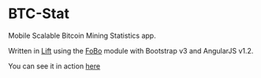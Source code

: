 BTC-Stat
========

Mobile Scalable Bitcoin Mining Statistics app.

Written in [Lift](http://liftweb.net/) using the [FoBo](https://github.com/karma4u101/FoBo) module with Bootstrap v3 and AngularJS v1.2. 

You can see it in action [here](http://www.media4u101.se/btc-stat/)  

